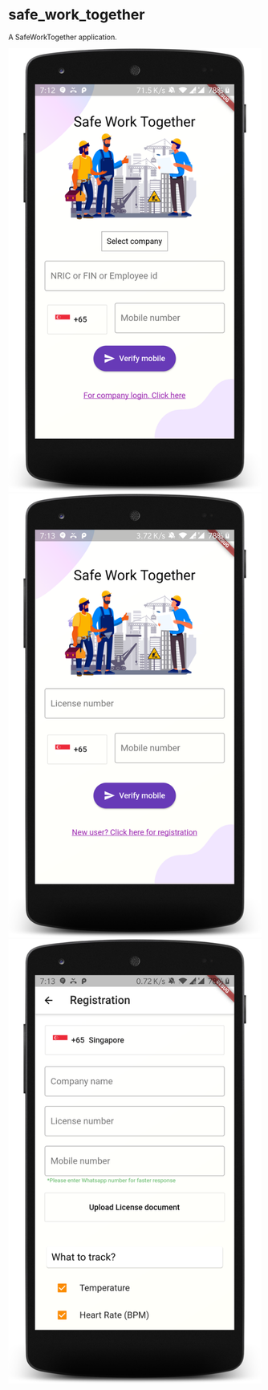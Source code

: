 # safe_work_together

A SafeWorkTogether  application.

![alt text](https://github.com/AnandSaran/safe_work_together/blob/master/1.png) ![alt text](https://github.com/AnandSaran/safe_work_together/blob/master/2.png) ![alt text](https://github.com/AnandSaran/safe_work_together/blob/master/3.png) 
